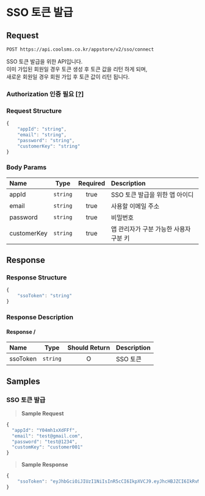 # SSO 토큰 발급

## Request

```text
POST https://api.coolsms.co.kr/appstore/v2/sso/connect
```

SSO 토큰 발급을 위한 API입니다.   
이미 가입된 회원일 경우 토큰 생성 후 토큰 값을 리턴 하게 되며,  
새로운 회원일 경우 회원 가입 후 토큰 값이 리턴 됩니다.

### Authorization 인증 필요 [\[?\]](https://docs.solapi.com/authentication/overview#authorization)

### Request Structure

```javascript
{
    "appId": "string",
    "email": "string",
    "password": "string",
    "customerKey": "string"
}
```

### Body Params

| Name | Type | Required | Description |
| :--- | :---: | :---: | :--- |
| appId | `string` | true | SSO 토큰 발급을 위한 앱 아이디 |
| email | `string` | true | 사용할 이메일 주소 |
| password | `string` | true | 비밀번호 |
| customerKey | `string` | true | 앱 관리자가 구분 가능한 사용자 구분 키 |

## Response

### Response Structure

```javascript
{
    "ssoToken": "string"
}
```

### Response Description

#### Response /

| Name | Type | Should Return | Description |
| :--- | :---: | :---: | :--- |
| ssoToken | `string` | O | SSO 토큰 |

## Samples

### SSO 토큰 발급

> **Sample Request**

```javascript
{
  "appId": "Y04mh1xXdFFf",
  "email": "test@gmail.com",
  "password": "test@1234",
  "customKey": "customer001"  
}
```

> **Sample Response**

```javascript
{
    "ssoToken": "eyJhbGciOiJIUzI1NiIsInR5cCI6IkpXVCJ9.eyJhcHBJZCI6IkRvM2VOQ2ZvdUFCcSIsIm1lbWJlcklkIjoiTUVNVXdnX0d2SEVNcjQiLCJhY2NvdW50SWQiOiIyMTA3MjIxOTY1Mzg2NyIsImlhdCI6MTYyNzIyMjUxMn0.Eh_hXbqhfTC00QDvF4HrLgXnUqEsT80c6-r3qM6FFFo"
}
```

